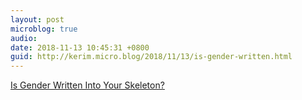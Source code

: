 ```yaml
---
layout: post
microblog: true
audio: 
date: 2018-11-13 10:45:31 +0800
guid: http://kerim.micro.blog/2018/11/13/is-gender-written.html
---
```

[Is Gender Written Into Your Skeleton?](https://www.sapiens.org/body/intersex-biological-sex/)

